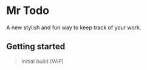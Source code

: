 # Mr Todo

A new stylish and fun way to keep track of your work.

## Getting started

> Initial build (WIP)

